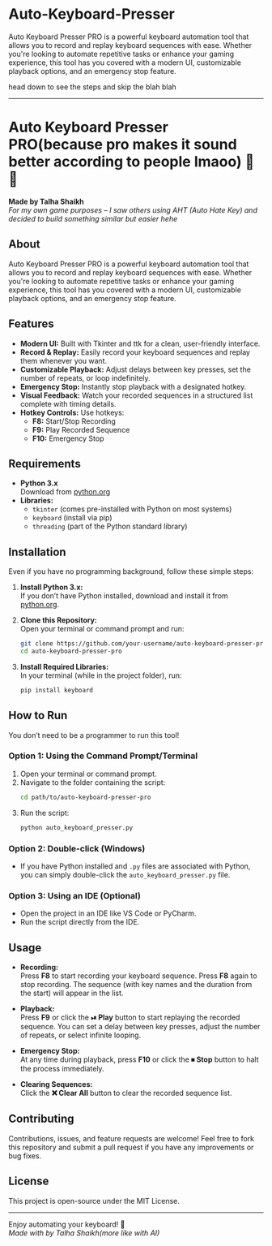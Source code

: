 # Auto-Keyboard-Presser
Auto Keyboard Presser PRO is a powerful keyboard automation tool that allows you to record and replay keyboard sequences with ease. Whether you're looking to automate repetitive tasks or enhance your gaming experience, this tool has you covered with a modern UI, customizable playback options, and an emergency stop feature.


head down to see the steps and skip the blah blah

---

# Auto Keyboard Presser PRO(because pro makes it sound better according to people lmaoo) 🤖✨

**Made by Talha Shaikh**  
_For my own game purposes – I saw others using AHT (Auto Hate Key) and decided to build something similar but easier hehe_

## About

Auto Keyboard Presser PRO is a powerful keyboard automation tool that allows you to record and replay keyboard sequences with ease. Whether you're looking to automate repetitive tasks or enhance your gaming experience, this tool has you covered with a modern UI, customizable playback options, and an emergency stop feature.

## Features

- **Modern UI:** Built with Tkinter and ttk for a clean, user-friendly interface.
- **Record & Replay:** Easily record your keyboard sequences and replay them whenever you want.
- **Customizable Playback:** Adjust delays between key presses, set the number of repeats, or loop indefinitely.
- **Emergency Stop:** Instantly stop playback with a designated hotkey.
- **Visual Feedback:** Watch your recorded sequences in a structured list complete with timing details.
- **Hotkey Controls:** Use hotkeys:
  - **F8:** Start/Stop Recording
  - **F9:** Play Recorded Sequence
  - **F10:** Emergency Stop

## Requirements

- **Python 3.x**  
  Download from [python.org](https://www.python.org/downloads/)
- **Libraries:**
  - `tkinter` (comes pre-installed with Python on most systems)
  - `keyboard` (install via pip)
  - `threading` (part of the Python standard library)

## Installation

Even if you have no programming background, follow these simple steps:

1. **Install Python 3.x:**  
   If you don’t have Python installed, download and install it from [python.org](https://www.python.org/downloads/).

2. **Clone this Repository:**  
   Open your terminal or command prompt and run:
   ```bash
   git clone https://github.com/your-username/auto-keyboard-presser-pro.git
   cd auto-keyboard-presser-pro
   ```

3. **Install Required Libraries:**  
   In your terminal (while in the project folder), run:
   ```bash
   pip install keyboard
   ```

## How to Run

You don’t need to be a programmer to run this tool!

### Option 1: Using the Command Prompt/Terminal

1. Open your terminal or command prompt.
2. Navigate to the folder containing the script:
   ```bash
   cd path/to/auto-keyboard-presser-pro
   ```
3. Run the script:
   ```bash
   python auto_keyboard_presser.py
   ```

### Option 2: Double-click (Windows)

- If you have Python installed and `.py` files are associated with Python, you can simply double-click the `auto_keyboard_presser.py` file.

### Option 3: Using an IDE (Optional)

- Open the project in an IDE like VS Code or PyCharm.
- Run the script directly from the IDE.

## Usage

- **Recording:**  
  Press **F8** to start recording your keyboard sequence. Press **F8** again to stop recording. The sequence (with key names and the duration from the start) will appear in the list.

- **Playback:**  
  Press **F9** or click the **⏯ Play** button to start replaying the recorded sequence. You can set a delay between key presses, adjust the number of repeats, or select infinite looping.

- **Emergency Stop:**  
  At any time during playback, press **F10** or click the **⏹ Stop** button to halt the process immediately.

- **Clearing Sequences:**  
  Click the **❌ Clear All** button to clear the recorded sequence list.

## Contributing

Contributions, issues, and feature requests are welcome! Feel free to fork this repository and submit a pull request if you have any improvements or bug fixes.

## License

This project is open-source under the MIT License.

---

Enjoy automating your keyboard! 🚀  
*Made with  by Talha Shaikh(more like with AI)*


